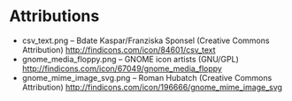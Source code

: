 # Attributions

* csv_text.png &ndash; Bdate Kaspar/Franziska Sponsel (Creative Commons Attribution) http://findicons.com/icon/84601/csv_text
* gnome_media_floppy.png &ndash;  GNOME icon artists (GNU/GPL) http://findicons.com/icon/67049/gnome_media_floppy
* gnome_mime_image_svg.png &ndash; Roman Hubatch (Creative Commons Attribution) http://findicons.com/icon/196666/gnome_mime_image_svg
